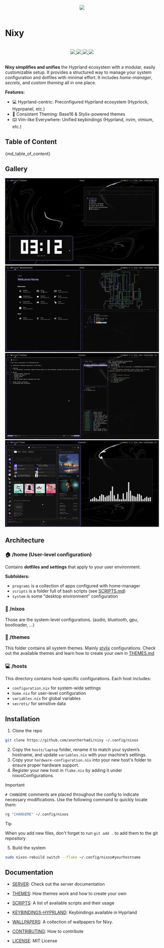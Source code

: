 <div align="center">
    <img src="https://raw.githubusercontent.com/anotherhadi/nixy/main/.github/assets/logo.png" width="120px" />
</div>

<br>

# Nixy

<br>
<div align="center">
    <a href="https://github.com/anotherhadi/nixy/stargazers">
        <img src="https://img.shields.io/github/stars/anotherhadi/nixy?color={primarycolor}&labelColor={backgroundcolor}&style=for-the-badge&logo=starship&logoColor={primarycolor}">
    </a>
    <a href="https://github.com/anotherhadi/nixy/">
        <img src="https://img.shields.io/github/repo-size/anotherhadi/nixy?color={primarycolor}&labelColor={backgroundcolor}&style=for-the-badge&logo=github&logoColor={primarycolor}">
    </a>
    <a href="https://nixos.org">
        <img src="https://img.shields.io/badge/NixOS-unstable-blue.svg?style=for-the-badge&labelColor={backgroundcolor}&logo=NixOS&logoColor={primarycolor}&color={primarycolor}">
    </a>
    <a href="https://github.com/anotherhadi/nixy/blob/main/LICENSE">
        <img src="https://img.shields.io/static/v1.svg?style=for-the-badge&label=License&message=MIT&colorA={backgroundcolor}&colorB={primarycolor}&logo=unlicense&logoColor={primarycolor}"/>
    </a>
</div>
<br>

**Nixy simplifies and unifies** the Hyprland ecosystem with a modular, easily customizable setup. It provides a structured way to manage your system configuration and dotfiles with minimal effort.
It includes *home-manager*, *secrets*, and *custom theming* all in one place.

**Features:**

- 💻 Hyprland-centric: Preconfigured Hyprland ecosystem (Hyprlock, Hyprpanel, etc.)
- 🎨 Consistent Theming: Base16 & Stylix-powered themes
- ⌨️  Vim-like Everywhere: Unified keybindings (Hyprland, nvim, vimium, etc.)

## Table of Content

{md_table_of_content}

## Gallery

![Nixy helper, peaclock](.github/assets/nixy/1.png)
![Qutebrowser, pipes, shell](.github/assets/nixy/2.png)
![nvim, lazygit](.github/assets/nixy/3.png)
![spotify, cava](.github/assets/nixy/4.png)

## Architecture

### 🏠 /home (User-level configuration)

Contains **dotfiles and settings** that apply to your user environment.

**Subfolders:**

- `programs` is a collection of apps configured with home-manager
- `scripts` is a folder full of bash scripts (see [SCRIPTS.md](docs/SCRIPTS.md))
- `system` is some "desktop environment" configuration

### 🐧 /nixos

Those are the system-level configurations. (audio, bluetooth, gpu, bootloader, ...)

### 🎨 /themes

This folder contains all system themes. Mainly [stylix](https://stylix.danth.me/) configurations.
Check out the available themes and learn how to create your own in [THEMES.md](docs/THEMES.md)

### 💻 /hosts

This directory contains host-specific configurations.
Each host includes:

- `configuration.nix` for system-wide settings
- `home.nix` for user-level configuration
- `variables.nix` for global variables
- `secrets/` for sensitive data

## Installation

1. Clone the repo

```sh
git clone https://github.com/anotherhadi/nixy ~/.config/nixos
```

2. Copy the `hosts/laptop` folder, rename it to match your system’s hostname, and update `variables.nix` with your machine’s settings.
3. Copy your `hardware-configuration.nix` into your new host's folder to ensure proper hardware support.
4. Register your new host in `flake.nix` by adding it under nixosConfigurations.

> [!Important]
> `# CHANGEME` comments are placed throughout the config to indicate necessary modifications.
> Use the following command to quickly locate them:
>
> ```sh
> rg "CHANGEME" ~/.config/nixos
> ```

> [!TIP]
> When you add new files, don't forget to run `git add .` to add them to the git repository

5. Build the system

```sh
sudo nixos-rebuild switch --flake ~/.config/nixos#yourhostname
```

## Documentation

- [SERVER](docs/SERVER.md): Check out the server documentation
- [THEMES](docs/THEMES.md): How themes work and how to create your own
- [SCRIPTS](docs/SCRIPTS.md): A list of available scripts and their usage
- [KEYBINDINGS-HYPRLAND](docs/KEYBINDINGS-HYPRLAND.md): Keybindings available in Hyprland
- [WALLPAPERS](https://github.com/anotherhadi/nixy-wallpapers): A collection of wallpapers for Nixy.

- [CONTRIBUTING](docs/CONTRIBUTING.md): How to contribute
- [LICENSE](LICENSE): MIT License
